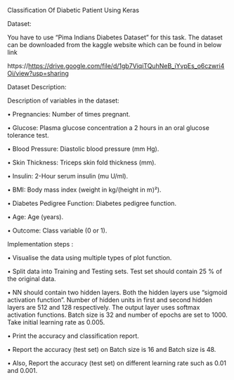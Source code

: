 Classification Of Diabetic Patient Using Keras

Dataset:

You have to use “Pima Indians Diabetes Dataset” for this task. The dataset can be downloaded from the kaggle website which can be found in below link

https://https://drive.google.com/file/d/1gb7ViqiTQuhNeB_iYvpEs_o6czwri4Oi/view?usp=sharing

Dataset Description:

Description of variables in the dataset:

  • Pregnancies: Number of times pregnant.
  
  • Glucose: Plasma glucose concentration a 2 hours in an oral glucose tolerance test.
  
  • Blood Pressure: Diastolic blood pressure (mm Hg).
  
  • Skin Thickness: Triceps skin fold thickness (mm).
  
  • Insulin: 2-Hour serum insulin (mu U/ml).
  
  • BMI: Body mass index (weight in kg/(height in m)²).
  
  • Diabetes Pedigree Function: Diabetes pedigree function.
  
  • Age: Age (years).
  
  • Outcome: Class variable (0 or 1).

Implementation steps :

• Visualise the data using multiple types of plot function. 

• Split data into Training and Testing sets. Test set should contain 25 % of the original data. 

• NN should contain two hidden layers. Both the hidden layers use “sigmoid activation function”. Number
of hidden units in first and second hidden layers are 512 and 128 respectively. The output layer uses
softmax activation functions. Batch size is 32 and number of epochs are set to 1000. Take initial learning
rate as 0.005.

• Print the accuracy and classification report.

• Report the accuracy (test set) on Batch size is 16 and Batch size is 48. 

• Also, Report the accuracy (test set) on different learning rate such as 0.01 and 0.001.

